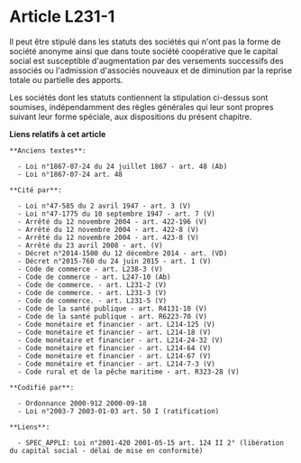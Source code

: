 # Article L231-1

Il peut être stipulé dans les statuts des sociétés qui n'ont pas la forme de société anonyme ainsi que dans toute société
coopérative que le capital social est susceptible d'augmentation par des versements successifs des associés ou l'admission
d'associés nouveaux et de diminution par la reprise totale ou partielle des apports.

Les sociétés dont les statuts contiennent la stipulation ci-dessus sont soumises, indépendamment des règles générales qui
leur sont propres suivant leur forme spéciale, aux dispositions du présent chapitre.

**Liens relatifs à cet article**

	**Anciens textes**:

	  - Loi n°1867-07-24 du 24 juillet 1867 - art. 48 (Ab)
	  - Loi n°1867-07-24 art. 48

	**Cité par**:

	  - Loi n°47-585 du 2 avril 1947 - art. 3 (V)
	  - Loi n°47-1775 du 10 septembre 1947 - art. 7 (V)
	  - Arrêté du 12 novembre 2004 - art. 422-196 (V)
	  - Arrêté du 12 novembre 2004 - art. 422-8 (V)
	  - Arrêté du 12 novembre 2004 - art. 423-8 (V)
	  - Arrêté du 23 avril 2008 - art. (V)
	  - Décret n°2014-1500 du 12 décembre 2014 - art. (VD)
	  - Décret n°2015-760 du 24 juin 2015 - art. 1 (V)
	  - Code de commerce - art. L238-3 (V)
	  - Code de commerce - art. L247-10 (Ab)
	  - Code de commerce. - art. L231-2 (V)
	  - Code de commerce. - art. L231-3 (V)
	  - Code de commerce. - art. L231-5 (V)
	  - Code de la santé publique - art. R4131-10 (V)
	  - Code de la santé publique - art. R6223-70 (V)
	  - Code monétaire et financier - art. L214-125 (V)
	  - Code monétaire et financier - art. L214-18 (V)
	  - Code monétaire et financier - art. L214-24-32 (V)
	  - Code monétaire et financier - art. L214-64 (V)
	  - Code monétaire et financier - art. L214-67 (V)
	  - Code monétaire et financier - art. L214-7-3 (V)
	  - Code rural et de la pêche maritime - art. R323-28 (V)

	**Codifié par**:

	  - Ordonnance 2000-912 2000-09-18
	  - Loi n°2003-7 2003-01-03 art. 50 I (ratification)

	**Liens**:

	  - SPEC_APPLI: Loi n°2001-420 2001-05-15 art. 124 II 2° (libération du capital social - délai de mise en conformité)
